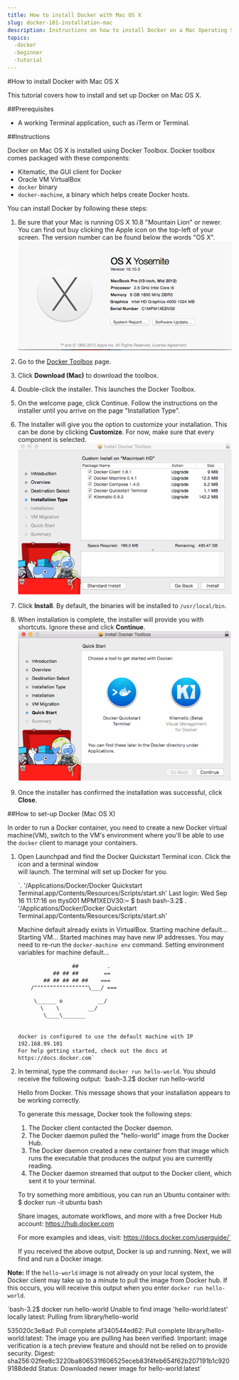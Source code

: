 ```yaml
---
title: How to install Docker with Mac OS X
slug: docker-101-installation-mac
description: Instructions on how to install Docker on a Mac Operating System.
topics:
  -docker
  -beginner
  -tutorial
---
```


#How to install Docker with Mac OS X

This tutorial covers how to install and set up Docker on Mac OS X.

##Prerequisites
* A working Terminal application, such as iTerm or Terminal.

##Instructions

Docker on Mac OS X is installed using Docker Toolbox. Docker toolbox comes packaged
with these components:

* Kitematic, the GUI client for Docker
* Oracle VM VirtualBox
* `docker` binary
* `docker-machine`, a binary which helps create Docker hosts.

You can install Docker by following these steps:

1. Be sure that your Mac is running OS X 10.8 "Mountain Lion" or newer. You can
   find out buy clicking the Apple icon on the top-left of your screen. The version
   number can be found below the words "OS X".
   ![Be sure that your running OS X 10.8 or higher](/_assets/img/002-docker-101/mac-version.png)

2. Go to the [Docker Toolbox](https://www.docker.com/toolbox) page.

3. Click **Download (Mac)** to download the toolbox.

4. Double-click the installer. This launches the Docker Toolbox.

5. On the welcome page, click Continue. Follow the instructions on the installer
   until you arrive on the page "Installation Type".

6. The Installer will give you the option to customize your installation. This
   can be done by clicking **Customize**. For now, make sure that every component
   is selected.
   ![Make sure all boxes are selected](/_assets/img/002-docker-101/mac-toolbox-install-type.png)

7. Click **Install**. By default, the binaries will be installed to `/usr/local/bin`.

8. When installation is complete, the installer will provide you with shortcuts. Ignore
   these and click **Continue**.
   ![The installer will provide you with shortcuts. Ignore these and click continue.](/_assets/img/002-docker-101/mac-toolbox-install-apps.png)

9. Once the installer has confirmed the installation was successful, click **Close**.

##How to set-up Docker (Mac OS X)

In order to run a Docker container, you need to create a new Docker virtual machine(VM),
switch to the VM's environment where you'll be able to use the `docker` client to manage your
containers.

1. Open Launchpad and find the Docker Quickstart Terminal icon. Click the icon and a terminal window  
   will launch. The terminal will set up Docker for you.

   `. '/Applications/Docker/Docker Quickstart Terminal.app/Contents/Resources/Scripts/start.sh'
   Last login: Wed Sep 16 11:17:16 on ttys001
   MPM1XEDV30:~ $ bash
   bash-3.2$ . '/Applications/Docker/Docker Quickstart Terminal.app/Contents/Resources/Scripts/start.sh'

   Machine default already exists in VirtualBox.
   Starting machine default...
   Starting VM...
   Started machines may have new IP addresses. You may need to re-run the `docker-machine env` command.
   Setting environment variables for machine default...



                        ##         .
                  ## ## ##        ==
               ## ## ## ## ##    ===
           /"""""""""""""""""\___/ ===
      ~~~ {~~ ~~~~ ~~~ ~~~~ ~~~ ~ /  ===- ~~~
           \______ o           __/
             \    \         __/
              \____\_______


   docker is configured to use the default machine with IP 192.168.99.101
   For help getting started, check out the docs at https://docs.docker.com`

2. In terminal, type the command `docker run hello-world`. You should receive the following output:
   `bash-3.2$ docker run hello-world

   Hello from Docker.
   This message shows that your installation appears to be working correctly.

   To generate this message, Docker took the following steps:
   1. The Docker client contacted the Docker daemon.
   2. The Docker daemon pulled the "hello-world" image from the Docker Hub.
   3. The Docker daemon created a new container from that image which runs the
    executable that produces the output you are currently reading.
   4. The Docker daemon streamed that output to the Docker client, which sent it
    to your terminal.

    To try something more ambitious, you can run an Ubuntu container with:
    $ docker run -it ubuntu bash

    Share images, automate workflows, and more with a free Docker Hub account:
    https://hub.docker.com

    For more examples and ideas, visit:
    https://docs.docker.com/userguide/`

    If you received the above output, Docker is up and running. Next, we will find
    and run a Docker image.

**Note:** If the `hello-world` image is not already on your local system, the Docker
client may take up to a minute to pull the image from Docker hub. If this occurs, you will
receive this output when you enter `docker run hello-world`.

`bash-3.2$ docker run hello-world
Unable to find image 'hello-world:latest' locally
latest: Pulling from library/hello-world

535020c3e8ad: Pull complete
af340544ed62: Pull complete
library/hello-world:latest: The image you are pulling has been verified. Important: image verification is a tech preview feature and should not be relied on to provide security.
Digest: sha256:02fee8c3220ba806531f606525eceb83f4feb654f62b207191b1c9209188dedd
Status: Downloaded newer image for hello-world:latest`
